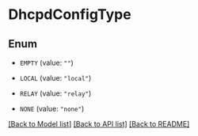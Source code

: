# DhcpdConfigType

## Enum


* `EMPTY` (value: `""`)

* `LOCAL` (value: `"local"`)

* `RELAY` (value: `"relay"`)

* `NONE` (value: `"none"`)


[[Back to Model list]](../README.md#documentation-for-models) [[Back to API list]](../README.md#documentation-for-api-endpoints) [[Back to README]](../README.md)


